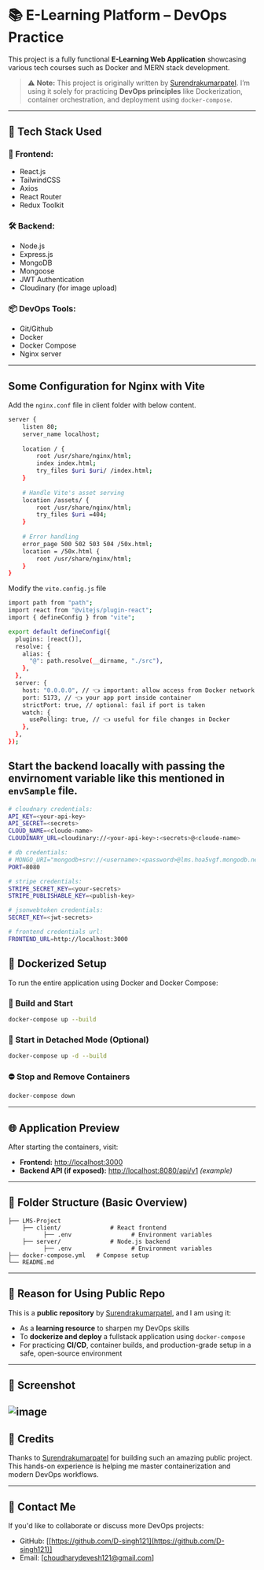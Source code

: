 
# 📚 E-Learning Platform – DevOps Practice

This project is a fully functional **E-Learning Web Application** showcasing various tech courses such as Docker and MERN stack development.

> ⚠️ **Note:** This project is originally written by [Surendrakumarpatel](https://github.com/Surendrakumarpatel). I’m using it solely for practicing **DevOps principles** like Dockerization, container orchestration, and deployment using `docker-compose`.

---

## 🚀 Tech Stack Used

### 🔧 Frontend:
- React.js
- TailwindCSS
- Axios
- React Router
- Redux Toolkit

### 🛠 Backend:
- Node.js
- Express.js
- MongoDB
- Mongoose
- JWT Authentication
- Cloudinary (for image upload)

### 📦 DevOps Tools:
- Git/Github
- Docker
- Docker Compose
- Nginx server 

---
## Some Configuration for Nginx with Vite
Add the `nginx.conf` file in client folder with below content.
```bash
server {
    listen 80;
    server_name localhost;
    
    location / {
        root /usr/share/nginx/html;
        index index.html;
        try_files $uri $uri/ /index.html;
    }
    
    # Handle Vite's asset serving
    location /assets/ {
        root /usr/share/nginx/html;
        try_files $uri =404;
    }
    
    # Error handling
    error_page 500 502 503 504 /50x.html;
    location = /50x.html {
        root /usr/share/nginx/html;
    }
}
```

Modify the `vite.config.js` file 
```bash
import path from "path";
import react from "@vitejs/plugin-react";
import { defineConfig } from "vite";

export default defineConfig({
  plugins: [react()],
  resolve: {
    alias: {
      "@": path.resolve(__dirname, "./src"),
    },
  },
  server: {
    host: "0.0.0.0", // 👈 important: allow access from Docker network
    port: 5173, // 👈 your app port inside container
    strictPort: true, // optional: fail if port is taken
    watch: {
      usePolling: true, // 👈 useful for file changes in Docker
    },
  },
});

```
## Start the backend loacally with passing the envirnoment variable like this mentioned in `envSample` file.
```bash
# cloudnary credentials:
API_KEY=<your-api-key>
API_SECRET=<secrets>
CLOUD_NAME=<cloude-name>
CLOUDINARY_URL=cloudinary://<your-api-key>:<secrets>@<cloude-name>

# db credentials:
# MONGO_URI="mongodb+srv://<username>:<password>@lms.hoa5vgf.mongodb.net"
PORT=8080

# stripe credentials:
STRIPE_SECRET_KEY=<your-secrets>
STRIPE_PUBLISHABLE_KEY=<publish-key>

# jsonwebtoken credentials:
SECRET_KEY=<jwt-secrets>

# frontend credentials url:
FRONTEND_URL=http://localhost:3000
```

## 🐳 Dockerized Setup

To run the entire application using Docker and Docker Compose:

### 🔨 Build and Start

```bash
docker-compose up --build
```

### 🏁 Start in Detached Mode (Optional)

```bash
docker-compose up -d --build
```

### ⛔ Stop and Remove Containers

```bash
docker-compose down
```

---

## 🌐 Application Preview

After starting the containers, visit:

- **Frontend:** [http://localhost:3000](http://localhost:3000)
- **Backend API (if exposed):** [http://localhost:8080/api/v1](http://localhost:8080/api/v1) *(example)*

---

## 📂 Folder Structure (Basic Overview)

```
├── LMS-Project
    ├── client/              # React frontend
          ├── .env                 # Environment variables
    ├── server/              # Node.js backend
          ├── .env                 # Environment variables
├── docker-compose.yml   # Compose setup
└── README.md
```

---

## 📌 Reason for Using Public Repo

This is a **public repository** by [Surendrakumarpatel](https://github.com/Surendrakumarpatel), and I am using it:
- As a **learning resource** to sharpen my DevOps skills
- To **dockerize and deploy** a fullstack application using `docker-compose`
- For practicing **CI/CD**, container builds, and production-grade setup in a safe, open-source environment

---

## 📸 Screenshot
![image](https://github.com/user-attachments/assets/32c604b6-36d9-4d77-962f-75e744837c97)
---

## 🙌 Credits

Thanks to [Surendrakumarpatel](https://github.com/Surendrakumarpatel) for building such an amazing public project. This hands-on experience is helping me master containerization and modern DevOps workflows.

---

## 📧 Contact Me

If you'd like to collaborate or discuss more DevOps projects:

- GitHub: [[https://github.com/D-singh121](https://github.com/D-singh121)]
- Email: [choudharydevesh121@gmail.com]
